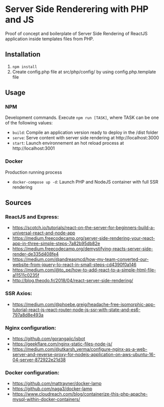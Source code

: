 # Server Side Renderering with PHP and JS

Proof of concept and boilerplate of Server Side Rendering of ReactJS application inside templates files from PHP.

## Installation
1. `npm install`    
2. Create config.php file at src/php/config/ by using config.php.template file

## Usage
### NPM
Development commands.
Execute `npm run [TASK]`, where TASK can be one of the following values:
- `build`: Compile an application version ready to deploy in the /dist folder
- `serve`: Serve content with server side rendering at http://localhost:3000
- `start`: Launch environnement an hot reload process at http://localhost:3001

### Docker
Production running process
- `docker-compose up -d`: Launch PHP and NodeJS container with full SSR rendering

## Sources
### ReactJS and Express:
- https://scotch.io/tutorials/react-on-the-server-for-beginners-build-a-universal-react-and-node-app
- https://medium.freecodecamp.org/server-side-rendering-your-react-app-in-three-simple-steps-7a82b95db82e
- https://medium.freecodecamp.org/demystifying-reacts-server-side-render-de335d408fe4
- https://medium.com/@andreasmcd/how-my-team-converted-our-website-from-jquery-to-react-in-small-steps-cd4390f0a146
- https://medium.com/@to_pe/how-to-add-react-to-a-simple-html-file-a11511c0235f
- http://blog.theodo.fr/2018/04/react-server-side-rendering/

### SSR Axios:
- https://medium.com/@phoebe.greig/headache-free-isomorphic-app-tutorial-react-js-react-router-node-js-ssr-with-state-and-es6-797a8d8e493a

### Nginx configuration:
- https://github.com/gorangajic/isbot
- https://geekflare.com/nginx-static-files-node-js/
- https://medium.com/@utkarsh_verma/configure-nginx-as-a-web-server-and-reverse-proxy-for-nodejs-application-on-aws-ubuntu-16-04-server-872922e21d38

### Docker configuration:
- https://github.com/mattrayner/docker-lamp
- https://github.com/naga3/docker-lamp
- https://www.cloudreach.com/blog/containerize-this-php-apache-mysql-within-docker-containers/
